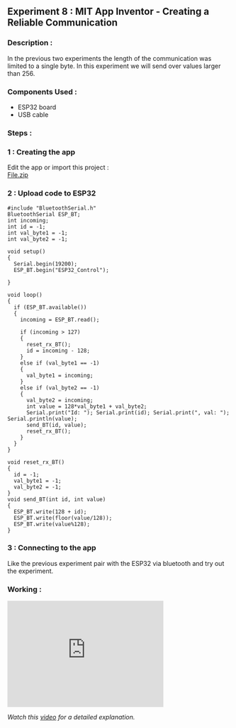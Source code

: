 ## Experiment 8 : MIT App Inventor - Creating a Reliable Communication

### Description :   
In the previous two experiments the length of the communication was limited to a single byte. In this experiment we will send over values larger than 256.

### Components Used :   
* ESP32 board
* USB cable 

### Steps :   
### 1 : Creating the app   
Edit the app or import this project :   
[File.zip](https://github.com/aswin-asokan/Kerala-IoT-Challenge/files/8892022/File.zip)
### 2 : Upload code to ESP32   

```
#include "BluetoothSerial.h" 
BluetoothSerial ESP_BT; 
int incoming;                 
int id = -1;                           
int val_byte1 = -1;                    
int val_byte2 = -1;                     

void setup() 
{
  Serial.begin(19200);
  ESP_BT.begin("ESP32_Control");        

}

void loop() 
{
  if (ESP_BT.available()) 
  {
    incoming = ESP_BT.read();   

    if (incoming > 127) 
    {              
      reset_rx_BT();                   
      id = incoming - 128;             
    }
    else if (val_byte1 == -1)
    {   
      val_byte1 = incoming;             
    }
    else if (val_byte2 == -1) 
    {   
      val_byte2 = incoming;  
      int value = 128*val_byte1 + val_byte2;  
      Serial.print("Id: "); Serial.print(id); Serial.print(", val: "); Serial.println(value);   
      send_BT(id, value);            
      reset_rx_BT();                
    }
  }
}

void reset_rx_BT() 
{                    
  id = -1;
  val_byte1 = -1;
  val_byte2 = -1;
}
void send_BT(int id, int value) 
{   
  ESP_BT.write(128 + id);
  ESP_BT.write(floor(value/128));       
  ESP_BT.write(value%128);              
}
```

### 3 : Connecting to the app   
Like the previous experiment pair with the ESP32 via bluetooth and try out the experiment.   

### Working :   

<iframe width="352" height="240"
src="https://user-images.githubusercontent.com/86108610/173382671-eb0d13fa-7a99-468f-8a67-e9384037f5fd.mp4"
frameborder="0" 
allow="accelerometer; autoplay; encrypted-media; gyroscope; picture-in-picture" 
allowfullscreen></iframe>  

_Watch this [video](https://www.youtube.com/watch?v=eP35zgZnQY4&t=1987s) for a detailed explanation._
